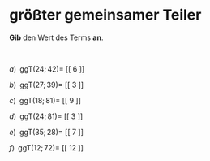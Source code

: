 <!--
version:  0.0.1

language: de

@style
main > *:not(:last-child) {
  margin-bottom: 3rem;
}

input {
    text-align: center;
}

.flex-container {
    display: flex;
    flex-wrap: wrap;
    align-items: stretch;
    gap: 20px;
}

.flex-child {
    flex: 1;
    min-width: 350px;
    margin-right: 20px;
}

@media (max-width: 400px) {
    .flex-child {
        flex: 100%;
        margin-right: 0;
    }
}
@end

formula: \carry   \textcolor{red}{\scriptsize #1}
formula: \digit   \rlap{\carry{#1}}\phantom{#2}#2
formula: \permil  \text{‰}

import: https://raw.githubusercontent.com/LiaTemplates/Tikz-Jax/main/README.md

script: https://cdn.jsdelivr.net/gh/LiaTemplates/Tikz-Jax@main/dist/index.js


tags: ggT, sehr leicht, sehr niedrig, Angeben

comment: Gib den größten gemeinsamen Teiler an.

author: Martin Lommatzsch

-->




# größter gemeinsamer Teiler


**Gib** den Wert des Terms **an**.

<br>


<section class="flex-container">

<div class="flex-child">

$a)\;\; \text{ggT}(24;42) =$ [[  6  ]]

</div>

<div class="flex-child">

$b)\;\; \text{ggT}(27;39) =$ [[  3  ]]

</div>

<div class="flex-child">

$c)\;\; \text{ggT}(18;81) =$ [[  9  ]]

</div>

<div class="flex-child">

$d)\;\; \text{ggT}(24;81) =$ [[  3  ]]

</div>

<div class="flex-child">

$e)\;\; \text{ggT}(35;28) =$ [[  7  ]]

</div>

<div class="flex-child">

$f)\;\; \text{ggT}(12;72) =$ [[ 12  ]]

</div>

</section>